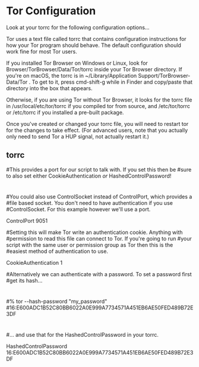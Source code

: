 # Tor Configuration

Look at your torrc for the following configuration options...

Tor uses a text file called torrc that contains configuration instructions for how your Tor program should behave. The default configuration should work fine for most Tor users.

If you installed Tor Browser on Windows or Linux, look for Browser/TorBrowser/Data/Tor/torrc inside your Tor Browser directory. If you're on macOS, the torrc is in ~/Library/Application Support/TorBrowser-Data/Tor . To get to it, press cmd-shift-g while in Finder and copy/paste that directory into the box that appears.

Otherwise, if you are using Tor without Tor Browser, it looks for the torrc file in /usr/local/etc/tor/torrc if you compiled tor from source, and /etc/tor/torrc or /etc/torrc if you installed a pre-built package.

Once you've created or changed your torrc file, you will need to restart tor for the changes to take effect. (For advanced users, note that you actually only need to send Tor a HUP signal, not actually restart it.) 

## torrc

#This provides a port for our script to talk with. If you set this then be
#sure to also set either CookieAuthentication *or* HashedControlPassword!
#
#You could also use ControlSocket instead of ControlPort, which provides a
#file based socket. You don't need to have authentication if you use
#ControlSocket. For this example however we'll use a port.

ControlPort 9051

#Setting this will make Tor write an authentication cookie. Anything with
#permission to read this file can connect to Tor. If you're going to run
#your script with the same user or permission group as Tor then this is the
#easiest method of authentication to use.

CookieAuthentication 1

#Alternatively we can authenticate with a password. To set a password first
#get its hash...
#
#% tor --hash-password "my_password"
#16:E600ADC1B52C80BB6022A0E999A7734571A451EB6AE50FED489B72E3DF
#
#... and use that for the HashedControlPassword in your torrc.

HashedControlPassword 16:E600ADC1B52C80BB6022A0E999A7734571A451EB6AE50FED489B72E3DF
